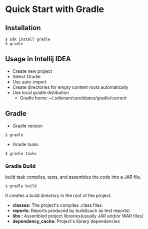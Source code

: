 # Quick Start with Gradle

## Installation 

```shell
$ sdk install gradle
$ gradle
```

## Usage in Intellij IDEA

- Create new project
- Select Gradle
- Use auto-import 
- Create directories for empty content roots automatically
- Use local gradle distibution
  - Gradle home: ~/.sdkman/candidates/gradle/current

## Gradle 

- Gradle version 

```shell
$ gradle
```

- Gradle tasks 

```shell
$ gradle tasks
```

### Gradle Build
build task compiles, tests, and assembles the code into a JAR file.

```shell
$ gradle build
```

It creates a build directory in the root of the project.

- **classes:** The project's compiles .class files.
- **reports:** Reports produced by build(such as test reports)
- **libs   :** Assembled project libraries(usually JAR and/or WAR files)
- **dependency_cache:** Project's library dependencies
